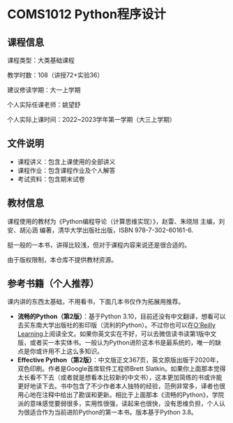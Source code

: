 # COMS1012 Python程序设计

## 课程信息

课程类型：大类基础课程

教学时数：108（讲授72+实验36）

建议修读学期：大一上学期

个人实际任课老师：姚望舒

个人实际上课时间：2022~2023学年第一学期（大三上学期）

## 文件说明

- 课程讲义：包含上课使用的全部讲义
- 课程作业：包含课程作业及个人解答
- 考试资料：包含期末试卷

## 教材信息

课程使用的教材为《Python编程导论（计算思维实现）》，赵雷、朱晓旭 主编，刘安、胡沁涵 编著，清华大学出版社出版，ISBN 978-7-302-60161-6.

挺一般的一本书，讲得比较浅，但对于课程内容来说还是很合适的。

由于版权限制，本仓库不提供教材资源。

## 参考书籍（个人推荐）

课内讲的东西太基础，不用看书，下面几本书仅作为拓展用推荐。

- **流畅的Python（第2版）**：基于Python 3.10，目前还没有中文翻译，想看可以去买东南大学出版社的影印版（流利的Python）。不过你也可以在[O'Reilly Learning](https://learning.oreilly.com/)上阅读全文。如果你英文实在不好，可以去微信读书读第1版中文版，或者买一本实体书。一般认为Python进阶这本书是最系统的，唯一的缺点是你或许用不上这么多知识。
- **Effective Python（第2版）**：中文版正文367页，英文原版出版于2020年，双色印刷。作者是Google首席软件工程师Brett Slatkin。如果你上面那本觉得太长看不下去（或者就是想看本比较新的中文书），这本更加简练的书或许能更好地读下去。书中包含了不少作者本人独特的经验，范例非常多，译者也很用心地在注释中给出了勘误和更新。相比于上面那本《流畅的Python》，学院派的意味感觉要弱很多，实用性很强，读起来也很快，没有思维负担，个人认为很适合作为当前进阶Python的第一本书。版本基于Python 3.8。
